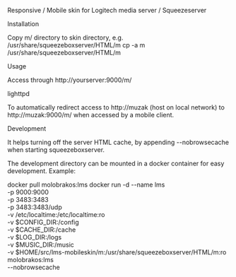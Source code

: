 Responsive / Mobile skin for Logitech media server / Squeezeserver

Installation

Copy m/ directory to skin directory, e.g. /usr/share/squeezeboxserver/HTML/m
cp -a m /usr/share/squeezeboxserver/HTML/m

Usage

Access through http://yourserver:9000/m/

lighttpd

To automatically redirect access to http://muzak (host on local network) to http://muzak:9000/m/ when accessed by a mobile client.

Development

It helps turning off the server HTML cache, by appending --nobrowsecache when starting squeezeboxserver.

The development directory can be mounted in a docker container for easy development.
Example:

docker pull molobrakos:lms
docker run -d --name lms \
       -p 9000:9000 \
       -p 3483:3483 \
       -p 3483:3483/udp \
       -v /etc/localtime:/etc/localtime:ro \
       -v $CONFIG_DIR:/config \
       -v $CACHE_DIR:/cache \
       -v $LOG_DIR:/logs \
       -v $MUSIC_DIR:/music \
       -v $HOME/src/lms-mobileskin/m:/usr/share/squeezeboxserver/HTML/m:ro \
       molobrakos:lms \
       --nobrowsecache
 

